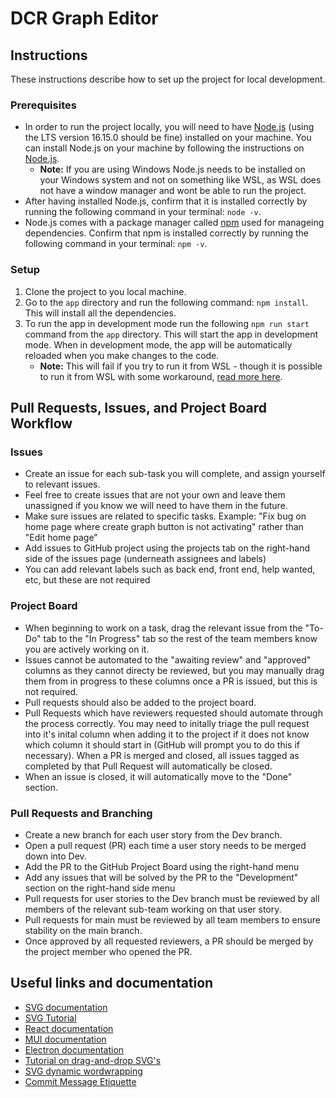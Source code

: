 # DCR Graph Editor

## Instructions

These instructions describe how to set up the project for local development.

### Prerequisites

- In order to run the project locally, you will need to have [Node.js](https://nodejs.org/en/) (using the LTS version 16.15.0 should be fine) installed on your machine. You can install Node.js on your machine by following the instructions on [Node.js](https://nodejs.org/en/).
  - **Note:** If you are using Windows Node.js needs to be installed on your Windows system and not on something like WSL, as WSL does not have a window manager and wont be able to run the project.
- After having installed Node.js, confirm that it is installed correctly by running the following command in your terminal: `node -v`.
- Node.js comes with a package manager called [npm](https://www.npmjs.com/) used for manageing dependencies. Confirm that npm is installed correctly by running the following command in your terminal: `npm -v`.

### Setup

1. Clone the project to you local machine.
2. Go to the `app` directory and run the following command: `npm install`. This will install all the dependencies.
3. To run the app in development mode run the following `npm run start` command from the `app` directory. This will start the app in development mode. When in development mode, the app will be automatically reloaded when you make changes to the code.
   - **Note:** This will fail if you try to run it from WSL - though it is possible to run it from WSL with some workaround, [read more here](https://www.beekeeperstudio.io/blog/building-electron-windows-ubuntu-wsl2).


## Pull Requests, Issues, and Project Board Workflow
### Issues

- Create an issue for each sub-task you will complete, and assign yourself to relevant issues. 
- Feel free to create issues that are not your own and leave them unassigned if you know we will need to have them in the future.
- Make sure issues are related to specific tasks. Example: "Fix bug on home page where create graph button is not activating" rather than "Edit home page"
- Add issues to GitHub project using the projects tab on the right-hand side of the issues page (underneath assignees and labels)
- You can add relevant labels such as back end, front end, help wanted, etc, but these are not required

### Project Board

- When beginning to work on a task, drag the relevant issue from the "To-Do" tab to the "In Progress" tab so the rest of the team members know you are actively working on it.
- Issues cannot be automated to the "awaiting review" and "approved" columns as they cannot directy be reviewed, but you may manually drag them from in progress to these columns once a PR is issued, but this is not required.
- Pull requests should also be added to the project board.
- Pull Requests which have reviewers requested should automate through the process correctly. You may need to initally triage the pull request into it's inital column when adding it to the project if it does not know which column it should start in (GitHub will prompt you to do this if necessary). When a PR is merged and closed, all issues tagged as completed by that Pull Request will automatically be closed.
- When an issue is closed, it will automatically move to the "Done" section.

### Pull Requests and Branching

- Create a new branch for each user story from the Dev branch. 
- Open a pull request (PR) each time a user story needs to be merged down into Dev.
- Add the PR to the GitHub Project Board using the right-hand menu
- Add any issues that will be solved by the PR to the "Development" section on the right-hand side menu
- Pull requests for user stories to the Dev branch must be reviewed by all members of the relevant sub-team working on that user story.
- Pull requests for main must be reviewed by all team members to ensure stability on the main branch.
- Once approved by all requested reviewers, a PR should be merged by the project member who opened the PR. 

## Useful links and documentation

- [SVG documentation](https://developer.mozilla.org/en-US/docs/Web/SVG#documentation)
- [SVG Tutorial](https://developer.mozilla.org/en-US/docs/Web/SVG/Tutorial)
- [React documentation](https://reactjs.org/docs/getting-started.html)
- [MUI documentation](https://mui.com/material-ui/getting-started/installation/)
- [Electron documentation](https://www.electronjs.org/docs/latest)
- [Tutorial on drag-and-drop SVG's](https://www.petercollingridge.co.uk/tutorials/svg/interactive/dragging/)
- [SVG dynamic wordwrapping](https://medium.com/@CarysMills/wrapping-svg-text-without-svg-2-ecbfb58f7ba4)
- [Commit Message Etiquette](https://cbea.ms/git-commit/)
